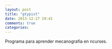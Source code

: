 ```yaml
---
layout: post
title: "gtypist"
date: 2013-12-27 19:41
comments: true
categories: 
---
```

Programa para aprender mecanografia en ncurses.

